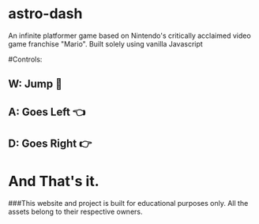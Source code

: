 # astro-dash
An infinite platformer game based on Nintendo's critically acclaimed video game franchise "Mario". Built solely using vanilla Javascript

#Controls:
## W: Jump 🦘
## A: Goes Left 👈
## D: Goes Right 👉

# And That's it.

###This website and project is built for educational purposes only. All the assets belong to their respective owners.

